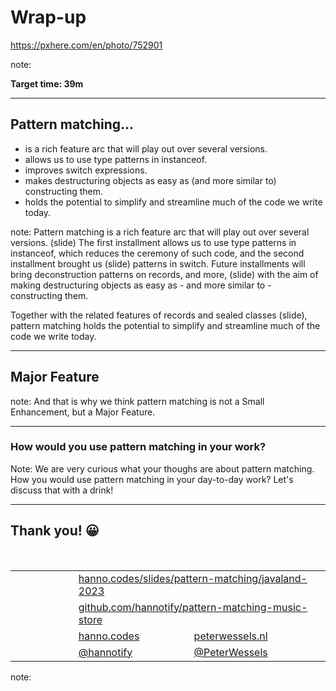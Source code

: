 <!-- .slide: data-background="img/background/final-puzzle-piece.jpg" data-background-color="black" data-background-opacity="0.4" -->

# Wrap-up <!-- .element: class="stroke" -->

<https://pxhere.com/en/photo/752901> <!-- .element: class="attribution" -->

note:

**Target time: 39m**

---

## Pattern matching...

- is a rich feature arc that will play out over several versions.
- allows us to use type patterns in instanceof. <!-- .element: class="fragment" -->
- improves switch expressions. <!-- .element: class="fragment" -->
- makes destructuring objects as easy as (and more similar to) constructing them.<!-- .element: class="fragment" -->
- holds the potential to simplify and streamline much of the code we write today.<!-- .element: class="fragment" -->

note:
Pattern matching is a rich feature arc that will play out over several versions.
(slide) The first installment allows us to use type patterns in instanceof, which reduces the
ceremony of such code, and the second installment brought us (slide) patterns in switch.
Future installments will bring deconstruction patterns on records, and more, (slide) with the aim of making destructuring objects as easy as - and more similar to - constructing them.

Together with the related features of records and sealed classes (slide), pattern matching holds the potential to simplify and streamline much of the code we write today.

---

<!-- .slide: data-background="https://thumbs.gfycat.com/DefiantElasticGadwall.webp" -->

## Major Feature <!-- .element: class="stroke" -->

note:
And that is why we think pattern matching is not a Small Enhancement, but a Major Feature.

---

<!-- .slide: data-background="https://thumbs.gfycat.com/JointEthicalAcouchi.webp" -->

### How would you use pattern matching in your work?

Note: We are very curious what your thoughs are about pattern matching.
How you would use pattern matching in your day-to-day work?
Let's discuss that with a drink!

---

<h2>Thank you! 😀</h2>
<br />
<table>
<tr>
        <td width="20%" style="text-align: right; vertical-align: middle;"><img width="25%"
                data-src="img/icons/slide-deck.png" class="no-background" /></td>
        <td style="vertical-align: middle;" colspan="2"><a href="https://hanno.codes/slides/pattern-matching/javaland-2023">hanno.codes/slides/pattern-matching/javaland-2023</a>
        </td>
</tr>
<tr>
        <td style="text-align: right; vertical-align: middle;"><img width="25%"
                data-src="img/icons/github.png" class="no-background" /></td>
        <td style="vertical-align: middle;" colspan="2"><a 
                href="https://github.com/hannotify/pattern-matching-music-store">github.com/hannotify/pattern-matching-music-store</a>
        </td>
</tr>
<tr>
        <td style="text-align: right; vertical-align: middle;"><img width="25%" data-src="img/icons/website.png" class="no-background" /></td>
        <td style="vertical-align: middle;"><a
                href="https://hanno.codes">hanno.codes</a></td>
        <td style="vertical-align: middle;"><a
                href="https://peterwessels.nl">peterwessels.nl</a></td>
</tr>
<tr>
        <td style="text-align: right; vertical-align: middle;"><img width="25%"
                data-src="img/icons/twitter-white.png" class="no-background" /></td>
        <td style="vertical-align: middle;"><a href="https://www.twitter.com/hannotify">@hannotify</a></td>
        <td style="vertical-align: middle;"><a href="https://www.twitter.com/PeterWessels">@PeterWessels</a></td>
</tr>
</table>

note:
